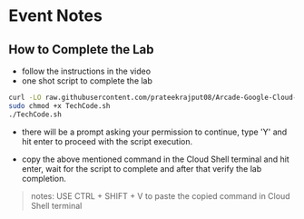 # Event Notes

## How to Complete the Lab
- follow the instructions in the video
- one shot script to complete the lab

```bash
curl -LO raw.githubusercontent.com/prateekrajput08/Arcade-Google-Cloud-Labs/refs/heads/main/Cloud%20Storage%3A%20Qwik%20Start%20-%20CLI%20SDK/TechCode.sh
sudo chmod +x TechCode.sh
./TechCode.sh

```
- there will be a prompt asking your permission to continue, type 'Y' and hit enter to proceed with the script execution.

- copy the above mentioned command in the Cloud Shell terminal and hit enter, wait for the script to complete and after that verify the lab completion.

> notes: USE CTRL + SHIFT + V to paste the copied command in Cloud Shell terminal